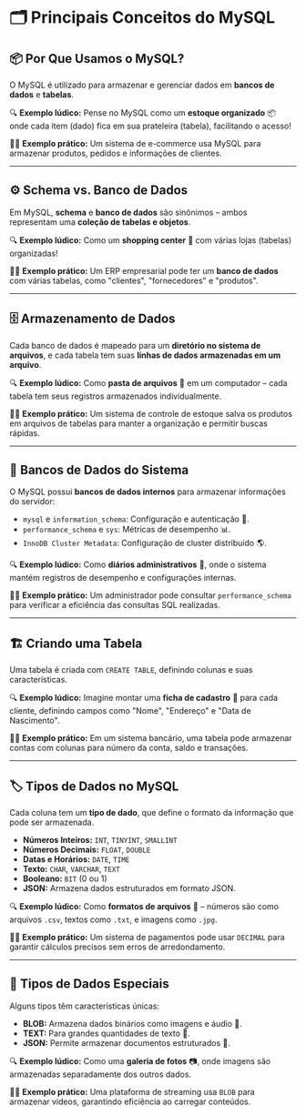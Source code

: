 # 🗂️ Principais Conceitos do MySQL

## 📦 Por Que Usamos o MySQL?
O MySQL é utilizado para armazenar e gerenciar dados em **bancos de dados** e **tabelas**.

🔍 **Exemplo lúdico:** Pense no MySQL como um **estoque organizado** 📦 onde cada item (dado) fica em sua prateleira (tabela), facilitando o acesso!

👨‍💻 **Exemplo prático:** Um sistema de e-commerce usa MySQL para armazenar produtos, pedidos e informações de clientes.

---

## ⚙️ Schema vs. Banco de Dados
Em MySQL, **schema** e **banco de dados** são sinônimos – ambos representam uma **coleção de tabelas e objetos**.

🔍 **Exemplo lúdico:** Como um **shopping center** 🏬 com várias lojas (tabelas) organizadas!

👨‍💻 **Exemplo prático:** Um ERP empresarial pode ter um **banco de dados** com várias tabelas, como "clientes", "fornecedores" e "produtos".

---

## 🗄️ Armazenamento de Dados
Cada banco de dados é mapeado para um **diretório no sistema de arquivos**, e cada tabela tem suas **linhas de dados armazenadas em um arquivo**.

🔍 **Exemplo lúdico:** Como **pasta de arquivos** 📁 em um computador – cada tabela tem seus registros armazenados individualmente.

👨‍💻 **Exemplo prático:** Um sistema de controle de estoque salva os produtos em arquivos de tabelas para manter a organização e permitir buscas rápidas.

---

## 🔄 Bancos de Dados do Sistema
O MySQL possui **bancos de dados internos** para armazenar informações do servidor:
- `mysql` e `information_schema`: Configuração e autenticação 🔑.
- `performance_schema` e `sys`: Métricas de desempenho 📊.
- `InnoDB Cluster Metadata`: Configuração de cluster distribuído 🌎.

🔍 **Exemplo lúdico:** Como **diários administrativos** 📖, onde o sistema mantém registros de desempenho e configurações internas.

👨‍💻 **Exemplo prático:** Um administrador pode consultar `performance_schema` para verificar a eficiência das consultas SQL realizadas.

---

## 🏗️ Criando uma Tabela
Uma tabela é criada com `CREATE TABLE`, definindo colunas e suas características.

🔍 **Exemplo lúdico:** Imagine montar uma **ficha de cadastro** 📝 para cada cliente, definindo campos como "Nome", "Endereço" e "Data de Nascimento".

👨‍💻 **Exemplo prático:** Em um sistema bancário, uma tabela pode armazenar contas com colunas para número da conta, saldo e transações.

---

## 🏷️ Tipos de Dados no MySQL
Cada coluna tem um **tipo de dado**, que define o formato da informação que pode ser armazenada.

- **Números Inteiros:** `INT`, `TINYINT`, `SMALLINT`
- **Números Decimais:** `FLOAT`, `DOUBLE`
- **Datas e Horários:** `DATE`, `TIME`
- **Texto:** `CHAR`, `VARCHAR`, `TEXT`
- **Booleano:** `BIT` (0 ou 1)
- **JSON:** Armazena dados estruturados em formato JSON.

🔍 **Exemplo lúdico:** Como **formatos de arquivos** 📂 – números são como arquivos `.csv`, textos como `.txt`, e imagens como `.jpg`.

👨‍💻 **Exemplo prático:** Um sistema de pagamentos pode usar `DECIMAL` para garantir cálculos precisos sem erros de arredondamento.

---

## 📂 Tipos de Dados Especiais
Alguns tipos têm características únicas:
- **BLOB:** Armazena dados binários como imagens e áudio 🎵.
- **TEXT:** Para grandes quantidades de texto 📜.
- **JSON:** Permite armazenar documentos estruturados 📄.

🔍 **Exemplo lúdico:** Como uma **galeria de fotos** 📷, onde imagens são armazenadas separadamente dos outros dados.

👨‍💻 **Exemplo prático:** Uma plataforma de streaming usa `BLOB` para armazenar vídeos, garantindo eficiência ao carregar conteúdos.
